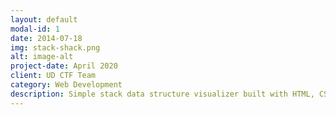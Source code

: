 ```yaml
---
layout: default
modal-id: 1
date: 2014-07-18
img: stack-shack.png
alt: image-alt
project-date: April 2020
client: UD CTF Team
category: Web Development
description: Simple stack data structure visualizer built with HTML, CSS, and JQuery. It is used frequently by members of the University of Delaware Capture the Flag team who are just starting out with binary exploitation to help them better understand how function stacks are composed and how to exploit them. See it in action <a href="https://katina.dev/simple-stack-visualizer/">here.</a>
---
```


